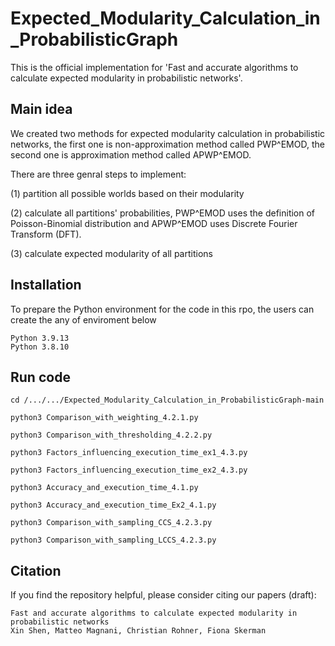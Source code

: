 # Expected_Modularity_Calculation_in_ProbabilisticGraph

This is the official implementation for 'Fast and accurate algorithms to calculate expected modularity in probabilistic networks'.

## Main idea

We created two methods for expected modularity calculation in probabilistic networks, the first one is non-approximation method called PWP^EMOD, the second one is approximation method called APWP^EMOD.

There are three genral steps to implement:

(1) partition all possible worlds based on their modularity 

(2) calculate all partitions' probabilities, PWP^EMOD uses the definition of Poisson-Binomial distribution and APWP^EMOD uses Discrete Fourier Transform (DFT).

(3) calculate expected modularity of all partitions

## Installation

To prepare the Python environment for the code in this rpo, the users can create the any of enviroment below

```
Python 3.9.13
Python 3.8.10
```
## Run code
```
cd /.../.../Expected_Modularity_Calculation_in_ProbabilisticGraph-main

python3 Comparison_with_weighting_4.2.1.py

python3 Comparison_with_thresholding_4.2.2.py

python3 Factors_influencing_execution_time_ex1_4.3.py

python3 Factors_influencing_execution_time_ex2_4.3.py

python3 Accuracy_and_execution_time_4.1.py

python3 Accuracy_and_execution_time_Ex2_4.1.py

python3 Comparison_with_sampling_CCS_4.2.3.py

python3 Comparison_with_sampling_LCCS_4.2.3.py

```
## Citation

If you find the repository helpful, please consider citing our papers (draft):

```
Fast and accurate algorithms to calculate expected modularity in probabilistic networks
Xin Shen, Matteo Magnani, Christian Rohner, Fiona Skerman
```



